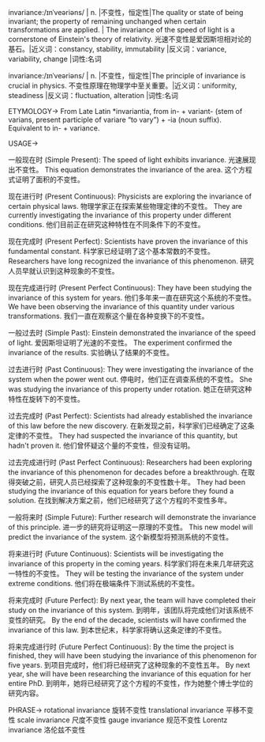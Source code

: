 invariance:/ɪnˈveəriəns/ | n. |不变性，恒定性|The quality or state of being invariant; the property of remaining unchanged when certain transformations are applied. | The invariance of the speed of light is a cornerstone of Einstein's theory of relativity. 光速不变性是爱因斯坦相对论的基石。|近义词：constancy, stability, immutability |反义词：variance, variability, change |词性:名词

invariance:/ɪnˈveəriəns/ | n. |不变性，恒定性|The principle of invariance is crucial in physics. 不变性原理在物理学中至关重要。|近义词：uniformity, steadiness |反义词：fluctuation, alteration |词性:名词

ETYMOLOGY->
From Late Latin *invariantia, from in- + variant- (stem of varians, present participle of variare “to vary”) + -ia (noun suffix).  Equivalent to in- + variance.


USAGE->

一般现在时 (Simple Present):
The speed of light exhibits invariance. 光速展现出不变性。
This equation demonstrates the invariance of the area. 这个方程式证明了面积的不变性。

现在进行时 (Present Continuous):
Physicists are exploring the invariance of certain physical laws. 物理学家正在探索某些物理定律的不变性。
They are currently investigating the invariance of this property under different conditions.  他们目前正在研究这种特性在不同条件下的不变性。


现在完成时 (Present Perfect):
Scientists have proven the invariance of this fundamental constant. 科学家已经证明了这个基本常数的不变性。
Researchers have long recognized the invariance of this phenomenon.  研究人员早就认识到这种现象的不变性。

现在完成进行时 (Present Perfect Continuous):
They have been studying the invariance of this system for years. 他们多年来一直在研究这个系统的不变性。
We have been observing the invariance of this quantity under various transformations. 我们一直在观察这个量在各种变换下的不变性。

一般过去时 (Simple Past):
Einstein demonstrated the invariance of the speed of light. 爱因斯坦证明了光速的不变性。
The experiment confirmed the invariance of the results. 实验确认了结果的不变性。

过去进行时 (Past Continuous):
They were investigating the invariance of the system when the power went out.  停电时，他们正在调查系统的不变性。
She was studying the invariance of this property under rotation. 她正在研究这种特性在旋转下的不变性。

过去完成时 (Past Perfect):
Scientists had already established the invariance of this law before the new discovery. 在新发现之前，科学家们已经确定了这条定律的不变性。
They had suspected the invariance of this quantity, but hadn't proven it.  他们曾怀疑这个量的不变性，但没有证明。

过去完成进行时 (Past Perfect Continuous):
Researchers had been exploring the invariance of this phenomenon for decades before a breakthrough.  在取得突破之前，研究人员已经探索了这种现象的不变性数十年。
They had been studying the invariance of this equation for years before they found a solution.  在找到解决方案之前，他们已经研究了这个方程的不变性多年。

一般将来时 (Simple Future):
Further research will demonstrate the invariance of this principle.  进一步的研究将证明这一原理的不变性。
This new model will predict the invariance of the system.  这个新模型将预测系统的不变性。

将来进行时 (Future Continuous):
Scientists will be investigating the invariance of this property in the coming years. 科学家们将在未来几年研究这一特性的不变性。
They will be testing the invariance of the system under extreme conditions. 他们将在极端条件下测试系统的不变性。


将来完成时 (Future Perfect):
By next year, the team will have completed their study on the invariance of this system. 到明年，该团队将完成他们对该系统不变性的研究。
By the end of the decade, scientists will have confirmed the invariance of this law. 到本世纪末，科学家将确认这条定律的不变性。

将来完成进行时 (Future Perfect Continuous):
By the time the project is finished, they will have been studying the invariance of this phenomenon for five years. 到项目完成时，他们将已经研究了这种现象的不变性五年。
By next year, she will have been researching the invariance of this equation for her entire PhD. 到明年，她将已经研究了这个方程的不变性，作为她整个博士学位的研究内容。



PHRASE->
rotational invariance 旋转不变性
translational invariance 平移不变性
scale invariance 尺度不变性
gauge invariance 规范不变性
Lorentz invariance 洛伦兹不变性
